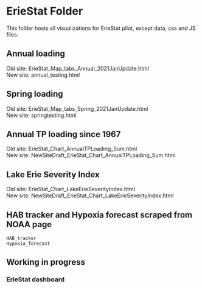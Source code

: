 # ErieStat Folder
This folder hosts all visualizations for ErieStat pilot, except data, css and JS files.

## Annual loading
Old site: ErieStat_Map_tabs_Annual_2021JanUpdate.html<br>
New site: annual_testing.html

## Spring loading
Old site: ErieStat_Map_tabs_Spring_2021JanUpdate.html<br>
New site: springtesting.html

## Annual TP loading since 1967
Old site: ErieStat_Chart_AnnualTPLoading_Sum.html<br>
New site: NewSiteDraft_ErieStat_Chart_AnnualTPLoading_Sum.html

## Lake Erie Severity Index
Old site: ErieStat_Chart_LakeErieSeverityIndex.html <br>
New site: NewSiteDraft_ErieStat_Chart_LakeErieSeverityIndex.html

## HAB tracker and Hypoxia forecast scraped from NOAA page
    HAB_tracker
    Hypoxia_forecast
    
## Working in progress
### ErieStat dashboard
